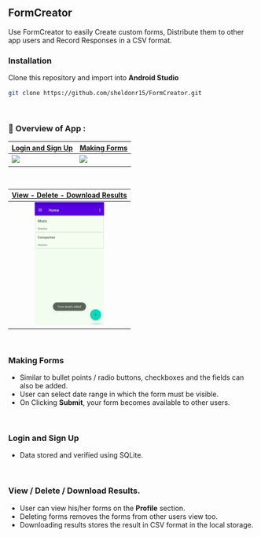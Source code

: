 ## FormCreator

Use FormCreator to easily Create custom forms, Distribute them to other app users and Record Responses in a CSV format.



### Installation
Clone this repository and import into **Android Studio**
```bash
git clone https://github.com/sheldonr15/FormCreator.git
``` 

</br>


### :pushpin: **Overview of App** : 

| [Login and Sign Up](#login-and-sign-up) | [Making Forms](#making-forms) | 
| --- | --- |
|<img src="gifs/Login-SignUp.gif" height="250" />|<img src="gifs/Create-Forms.gif" height="250" />| 

</br>

| [View - Delete - Download Results](#view-/-delete-/-download-results) |
| :--: |
|<img src="gifs/View-Download-Delete-Form.gif" height="250" />|

</br>


### Making Forms
- Similar to bullet points / radio buttons, checkboxes and the fields can also be added.
- User can select date range in which the form must be visible.
- On Clicking **Submit**, your form becomes available to other users.


</br>

### Login and Sign Up
- Data stored and verified using SQLite.

</br>

### View / Delete / Download Results.
- User can view his/her forms on the **Profile** section.
- Deleting forms removes the forms from other users view too.
- Downloading results stores the result in CSV format in the local storage.

